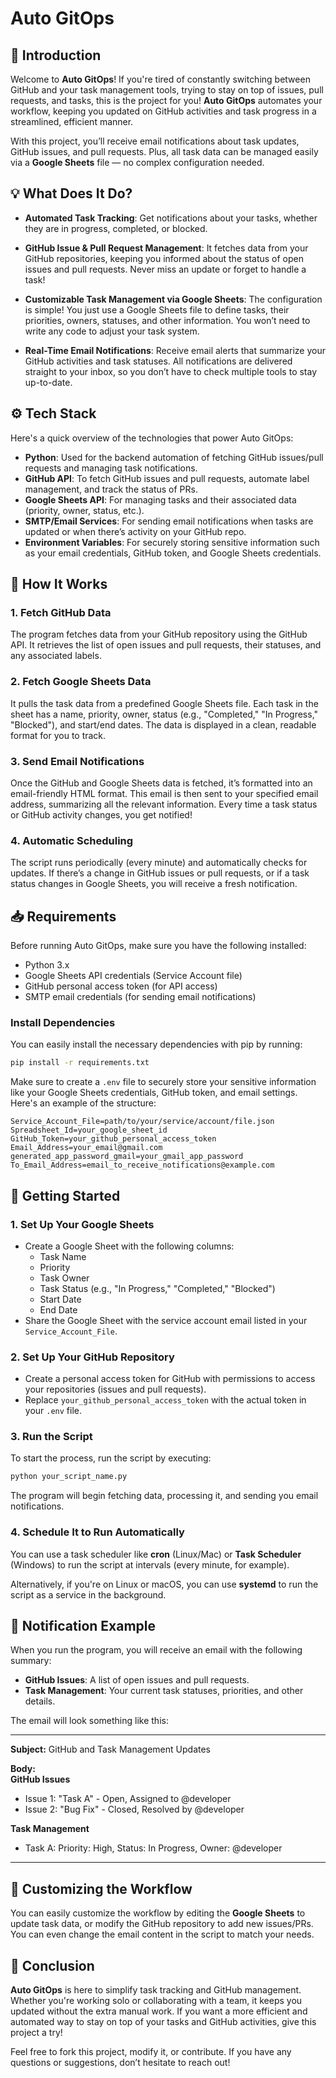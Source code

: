 # **Auto GitOps**

## 📜 **Introduction**

Welcome to **Auto GitOps**! If you're tired of constantly switching between GitHub and your task management tools, trying to stay on top of issues, pull requests, and tasks, this is the project for you! **Auto GitOps** automates your workflow, keeping you updated on GitHub activities and task progress in a streamlined, efficient manner. 

With this project, you’ll receive email notifications about task updates, GitHub issues, and pull requests. Plus, all task data can be managed easily via a **Google Sheets** file — no complex configuration needed.

## 💡 **What Does It Do?**

- **Automated Task Tracking**: Get notifications about your tasks, whether they are in progress, completed, or blocked.
  
- **GitHub Issue & Pull Request Management**: It fetches data from your GitHub repositories, keeping you informed about the status of open issues and pull requests. Never miss an update or forget to handle a task!

- **Customizable Task Management via Google Sheets**: The configuration is simple! You just use a Google Sheets file to define tasks, their priorities, owners, statuses, and other information. You won’t need to write any code to adjust your task system.

- **Real-Time Email Notifications**: Receive email alerts that summarize your GitHub activities and task statuses. All notifications are delivered straight to your inbox, so you don’t have to check multiple tools to stay up-to-date.

## ⚙️ **Tech Stack**

Here's a quick overview of the technologies that power Auto GitOps:

- **Python**: Used for the backend automation of fetching GitHub issues/pull requests and managing task notifications.
- **GitHub API**: To fetch GitHub issues and pull requests, automate label management, and track the status of PRs.
- **Google Sheets API**: For managing tasks and their associated data (priority, owner, status, etc.).
- **SMTP/Email Services**: For sending email notifications when tasks are updated or when there’s activity on your GitHub repo.
- **Environment Variables**: For securely storing sensitive information such as your email credentials, GitHub token, and Google Sheets credentials.

## 📝 **How It Works**

### **1. Fetch GitHub Data**  
The program fetches data from your GitHub repository using the GitHub API. It retrieves the list of open issues and pull requests, their statuses, and any associated labels.

### **2. Fetch Google Sheets Data**  
It pulls the task data from a predefined Google Sheets file. Each task in the sheet has a name, priority, owner, status (e.g., "Completed," "In Progress," "Blocked"), and start/end dates. The data is displayed in a clean, readable format for you to track.

### **3. Send Email Notifications**  
Once the GitHub and Google Sheets data is fetched, it’s formatted into an email-friendly HTML format. This email is then sent to your specified email address, summarizing all the relevant information. Every time a task status or GitHub activity changes, you get notified!

### **4. Automatic Scheduling**  
The script runs periodically (every minute) and automatically checks for updates. If there’s a change in GitHub issues or pull requests, or if a task status changes in Google Sheets, you will receive a fresh notification.

## 📥 **Requirements**

Before running Auto GitOps, make sure you have the following installed:

- Python 3.x
- Google Sheets API credentials (Service Account file)
- GitHub personal access token (for API access)
- SMTP email credentials (for sending email notifications)

### **Install Dependencies**  
You can easily install the necessary dependencies with pip by running:

```bash
pip install -r requirements.txt
```

Make sure to create a `.env` file to securely store your sensitive information like your Google Sheets credentials, GitHub token, and email settings. Here's an example of the structure:

```env
Service_Account_File=path/to/your/service/account/file.json
Spreadsheet_Id=your_google_sheet_id
GitHub_Token=your_github_personal_access_token
Email_Address=your_email@gmail.com
generated_app_password_gmail=your_gmail_app_password
To_Email_Address=email_to_receive_notifications@example.com
```

## 🚀 **Getting Started**

### 1. **Set Up Your Google Sheets**
- Create a Google Sheet with the following columns:
  - Task Name
  - Priority
  - Task Owner
  - Task Status (e.g., "In Progress," "Completed," "Blocked")
  - Start Date
  - End Date
- Share the Google Sheet with the service account email listed in your `Service_Account_File`.

### 2. **Set Up Your GitHub Repository**
- Create a personal access token for GitHub with permissions to access your repositories (issues and pull requests).
- Replace `your_github_personal_access_token` with the actual token in your `.env` file.

### 3. **Run the Script**
To start the process, run the script by executing:

```bash
python your_script_name.py
```

The program will begin fetching data, processing it, and sending you email notifications.

### 4. **Schedule It to Run Automatically**
You can use a task scheduler like **cron** (Linux/Mac) or **Task Scheduler** (Windows) to run the script at intervals (every minute, for example).

Alternatively, if you're on Linux or macOS, you can use **systemd** to run the script as a service in the background.

## 📧 **Notification Example**

When you run the program, you will receive an email with the following summary:

- **GitHub Issues**: A list of open issues and pull requests.
- **Task Management**: Your current task statuses, priorities, and other details.

The email will look something like this:

---

**Subject:** GitHub and Task Management Updates

**Body:**  
**GitHub Issues**  
- Issue 1: "Task A" - Open, Assigned to @developer  
- Issue 2: "Bug Fix" - Closed, Resolved by @developer

**Task Management**  
- Task A: Priority: High, Status: In Progress, Owner: @developer

---

## 🔧 **Customizing the Workflow**

You can easily customize the workflow by editing the **Google Sheets** to update task data, or modify the GitHub repository to add new issues/PRs. You can even change the email content in the script to match your needs.

## 📝 **Conclusion**

**Auto GitOps** is here to simplify task tracking and GitHub management. Whether you're working solo or collaborating with a team, it keeps you updated without the extra manual work. If you want a more efficient and automated way to stay on top of your tasks and GitHub activities, give this project a try!

Feel free to fork this project, modify it, or contribute. If you have any questions or suggestions, don’t hesitate to reach out!

